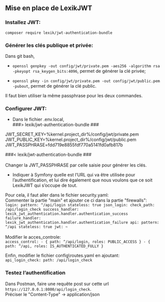 ## Mise en place de LexikJWT

### Installez JWT:
`composer require lexik/jwt-authentication-bundle`
<br>

### Générer les clés publique et privée:
Dans  git bash, <br>
- `openssl genpkey -out config/jwt/private.pem -aes256 -algorithm rsa -pkeyopt rsa_keygen_bits:4096`, permet de générer la clé privée;

- `openssl pkey -in config/jwt/private.pem -out config/jwt/public.pem -pubout`, permet de générer la clé public.

Il faut bien utiliser la même passphrase pour les deux commandes.
<br>

### Configurer JWT:
- Dans le fichier .env.local,<br>
###> lexik/jwt-authentication-bundle ###

JWT_SECRET_KEY=%kernel.project_dir%/config/jwt/private.pem
JWT_PUBLIC_KEY=%kernel.project_dir%/config/jwt/public.pem
JWT_PASSPHRASE=fdd719e8855fdf770a5141fd0afb817b

###< lexik/jwt-authentication-bundle ###
<br>
<br>Changer la JWT_PASSPHRASE par celle saisie pour générer les clés.
<br>

- Indiquer à Symfony quelle est l’URL qui va être utilisée pour l’authentification, et lui dire également que nous 
voulons que ce soit LexikJWT qui s’occupe de tout.

Pour cela, il faut aller dans le fichier security.yaml:
<br>
Commenter la partie "main" et ajouter ce ci dans la partie "firewalls":<br>
`login:
    pattern: ^/api/login
    stateless: true
    json_login:
        check_path: /api/login_check
        success_handler: lexik_jwt_authentication.handler.authentication_success
        failure_handler: lexik_jwt_authentication.handler.authentication_failure
api:
    pattern: ^/api
    stateless: true
    jwt: ~`
<br>
<br>
Modifier le acces_controle:<br>
`access_control:
    - { path: ^/api/login, roles: PUBLIC_ACCESS }
    - { path: ^/api, roles: IS_AUTHENTICATED_FULLY }`

Enfin, modifier le fichier config\routes.yaml en ajoutant:<br>
`api_login_check:
    path: /api/login_check`

### Testez l’authentification
Dans Postman, faire une requête post sur cette url `https://127.0.0.1:8000/api/login_check`.<br>
Préciser le "Content-Type" -> application/json
